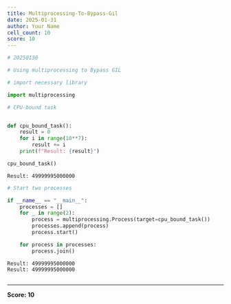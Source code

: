 ```yaml
---
title: Multiprocessing-To-Bypass-Gil
date: 2025-01-31
author: Your Name
cell_count: 10
score: 10
---
```


```python
# 20250130
```


```python
# Using multiprocessing to Bypass GIL
```


```python
# import necessary library
```


```python
import multiprocessing
```


```python
# CPU-bound task
```


```python

def cpu_bound_task():
    result = 0
    for i in range(10**7):
        result += i
    print(f"Result: {result}")

```


```python
cpu_bound_task()
```

    Result: 49999995000000



```python
# Start two processes
```


```python
if __name__ == "__main__":
    processes = []
    for _ in range(2):
        process = multiprocessing.Process(target=cpu_bound_task())
        processes.append(process)
        process.start()

    for process in processes:
        process.join()
```

    Result: 49999995000000
    Result: 49999995000000



```python

```


---
**Score: 10**
